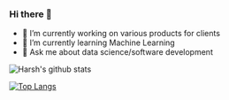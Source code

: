 ### Hi there 👋


- 🔭 I’m currently working on various products for clients
- 🌱 I’m currently learning Machine Learning
- 💬 Ask me about data science/software development

![Harsh's github stats](https://github-readme-stats.vercel.app/api?username=jainharsh21&show_icons=true&count_private=true)

[![Top Langs](https://github-readme-stats.vercel.app/api/top-langs/?username=jainharsh21&hide=jupyter%20notebook)](https://github.com/jainharsh21/github-readme-stats)
